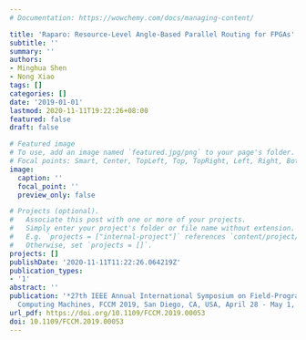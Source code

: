 ```yaml
---
# Documentation: https://wowchemy.com/docs/managing-content/

title: 'Raparo: Resource-Level Angle-Based Parallel Routing for FPGAs'
subtitle: ''
summary: ''
authors:
- Minghua Shen
- Nong Xiao
tags: []
categories: []
date: '2019-01-01'
lastmod: 2020-11-11T19:22:26+08:00
featured: false
draft: false

# Featured image
# To use, add an image named `featured.jpg/png` to your page's folder.
# Focal points: Smart, Center, TopLeft, Top, TopRight, Left, Right, BottomLeft, Bottom, BottomRight.
image:
  caption: ''
  focal_point: ''
  preview_only: false

# Projects (optional).
#   Associate this post with one or more of your projects.
#   Simply enter your project's folder or file name without extension.
#   E.g. `projects = ["internal-project"]` references `content/project/deep-learning/index.md`.
#   Otherwise, set `projects = []`.
projects: []
publishDate: '2020-11-11T11:22:26.064219Z'
publication_types:
- '1'
abstract: ''
publication: '*27th IEEE Annual International Symposium on Field-Programmable Custom
  Computing Machines, FCCM 2019, San Diego, CA, USA, April 28 - May 1, 2019*'
url_pdf: https://doi.org/10.1109/FCCM.2019.00053
doi: 10.1109/FCCM.2019.00053
---
```

